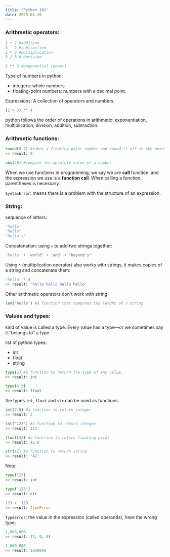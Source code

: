 ```yaml
---
title: "Python 101"
date: 2025-04-26
---
```


### Arithmetic operators:

```python
3 + 2 #addition
3 - 2 #subtraction
2 * 3 #multiplication
3 / 3 # devision

2 ** 3 #exponential (power)
```

Type of numbers in python:
- integers: whole numbers
- floating-point numbers: numbers with a decimal point.

Expressions: A collection of operators and numbers.
```python
(2 + 3) ** 4
```

python follows the order of operations in arithmetic: exponentiation, multiplication, division, addition, subtraction.

### Arithmetic functions:
```python
round(8.7) #takes a floating-point number and round it off to the nearest whole number
>> result: 9

abs(48) #compute the absolute value of a number
```

When we use functions in programming, we say we are **call** function. and the expression we use is a **function call**. When calling a function, parentheses is necessary. 

`SyntaxError`: means there is a problem with the structure of an expression.

### String:
sequence of letters:
```python
'hello'
"hello"
"hello's"
```

Concatenation: using `+` to add two strings together:
```python
'hello' + 'world' + 'and' + "beyond's"
```

Using `*` (multiplication operator) also works with strings, it makes copies of a string and concatenate them: 
```python
'hello' * 4
>> result: 'hello hello hello hello'
```

Other arithmetic operators don't work with string.

```python
len('hello') #a function that computes the lenght of s string
```

### Values and types:
 
 kind of value is called a type. Every value has a type—or we sometimes say it “belongs to” a type.

list of python types:
- int
- float
- string

```python
type(2) #a function to return the type of any value.
>> result: int

type(4.5)
>> result: float
```

the types `int`, `float` and `str` can be used as functions:
```python
int(2.0) #a function to return integer
>> result: 2

int('123') #a function to return integer
>> result: 123

float(42) #a function to return floating point
>> result: 42.0

str(42) #a function to return string
>> result: '42'
```

Note:
```python
type(123)
>> result: int

type('123')
>> result: str

123 + '123'
>> result: TypeError
```

`TypeError`: the value in the expression (called operands), have the wrong type.

```python
1,000,000
>> result: (1, 0, 0)

1_000_000
>> result: 1000000
```
